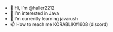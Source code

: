 - 👋 Hi, I’m @haller2212
- 👀 I’m interested in Java
- 🌱 I’m currently learning javarush
- 📫 How to reach me KORABLIK#1608 (discord)
<!---
haller2212/haller2212 is a ✨ special ✨ repository because its `README.md` (this file) appears on your GitHub profile.
You can click the Preview link to take a look at your changes.
--->
